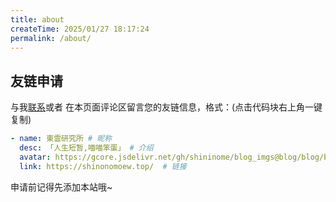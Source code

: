 ```yaml
---
title: about
createTime: 2025/01/27 18:17:24
permalink: /about/
---
```


## 友链申请

与我[联系](/about/#联系)或者 在本页面评论区留言您的友链信息，格式：(点击代码块右上角一键复制)

```yaml
- name: 東雲研究所 # 昵称
  desc: 「人生短暂,喵喵笨蛋」 # 介绍
  avatar: https://gcore.jsdelivr.net/gh/shininome/blog_imgs@blog/blog/basic/sakamoto.png # 头像
  link: https://shinonomoew.top/  # 链接
```

申请前记得先添加本站哦~
